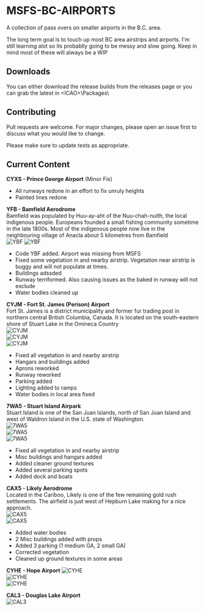 # MSFS-BC-AIRPORTS

A collection of pass overs on smaller airports in the B.C. area. 

The long term goal is to touch up most BC area airstrips and airports. 
I'm still learning alot so its probablly going to be messy and slow going. Keep in mind most of these will always be a WIP

## Downloads  
You can either download the release builds from the releases page or you can grab the latest in \<ICAO>\Packages\

## Contributing
Pull requests are welcome. For major changes, please open an issue first to discuss what you would like to change.

Please make sure to update tests as appropriate.


## Current Content 
  
__CYXS - Prince George Airport__ (Minor Fix)  
* All runways redone in an effort to fix unruly heights
* Painted lines redone
    
__YFB - Bamfield Aerodrome__  
Bamfield was populated by Huu-ay-aht of the Nuu-chah-nulth, the local indigenous people. Europeans founded a small fishing community sometime in the late 1800s. Most of the indigenous people now live in the neighbouring village of Anacla about 5 kilometres from Bamfield  
![YBF](/Media/Screenshots/YBF/1.jpg) 
![YBF](/Media/Screenshots/YBF/2.jpg)
* Code YBF added. Airport was missing from MSFS
* Fixed some vegetation in and nearby airstrip. Vegetation near airstrip is buggy and will not populate at times.
* Buildings adssded   
* Runway terriformed. Also causing issues as the baked in runway will not exclude
* Water bodies cleaned up
  
__CYJM - Fort St. James (Perison) Airport__  
Fort St. James is a district municipality and former fur trading post in northern central British Columbia, Canada. It is located on the south-eastern shore of Stuart Lake in the Omineca Country  
![CYJM](/Media/Screenshots/CYJM/1.jpg)  
![CYJM](/Media/Screenshots/CYJM/2.jpg)  
![CYJM](/Media/Screenshots/CYJM/3.jpg)  
* Fixed all vegetation in and nearby airstrip
* Hangars and buildings added
* Aprons reworked
* Runway reworked
* Parking added
* Lighting added to ramps
* Water bodies in local area fixed

  
__7WA5 - Stuart Island Airpark__  
Stuart Island is one of the San Juan Islands, north of San Juan Island and west of Waldron Island in the U.S. state of Washington.  
![7WA5](/Media/Screenshots/7WA5/1.jpg)  
![7WA5](/Media/Screenshots/7WA5/2.jpg)  
![7WA5](/Media/Screenshots/7WA5/3.jpg)  
* Fixed all vegetation in and nearby airstrip
* Misc buildings and hangars added
* Added cleaner ground textures  
* Added several parking spots
* Added dock and boats
  

__CAX5 - Likely Aerodrome__  
Located in the Cariboo, Likely is one of the few remaining gold rush settlements. The airfield is just west of Hepburn Lake making for a nice approach.  
![CAX5](/Media/Screenshots/CAX5/1.jpg)  
![CAX5](/Media/Screenshots/CAX5/2.jpg)  
* Added water bodies
* 2 Misc buildings added with props
* Added 3 parking (1 medium GA, 2 small GA)
* Corrected  vegetation
* Cleaned up ground textures in some areas  


__CYHE - Hope Airport__
![CYHE](/Media/Screenshots/CYHE/1.jpg)  
![CYHE](/Media/Screenshots/CYHE/2.jpg)  
![CYHE](/Media/Screenshots/CYHE/3.jpg)  
  
__CAL3 - Douglas Lake Airport__  
![CAL3](/Media/Screenshots/CAL3/1.jpg)  
